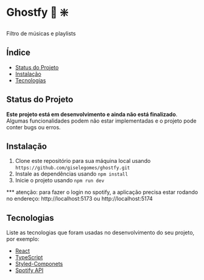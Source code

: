 # Ghostfy :ghost: :sparkle:

Filtro de músicas e playlists

## Índice

- [Status do Projeto](#status-do-projeto)
- [Instalação](#instalação)
- [Tecnologias](#tecnologias)

## Status do Projeto

<b>Este projeto está em desenvolvimento e ainda não está finalizado</b>. Algumas funcionalidades podem não estar implementadas e o projeto pode conter bugs ou erros.

## Instalação

1. Clone este repositório para sua máquina local usando `https://github.com/giselegomes/ghostfy.git`
2. Instale as dependências usando `npm install`
3. Inicie o projeto usando `npm run dev`

*** atenção: para fazer o login no spotify, a aplicação precisa estar rodando no endereço:
http://localhost:5173 ou http://localhost:5174

## Tecnologias

Liste as tecnologias que foram usadas no desenvolvimento do seu projeto, por exemplo:

- [React](https://reactjs.org/)
- [TypeScript](https://www.typescriptlang.org/)
- [Styled-Componets](https://styled-components.com/)
- [Spotify API](https://developer.spotify.com/documentation/web-api)
